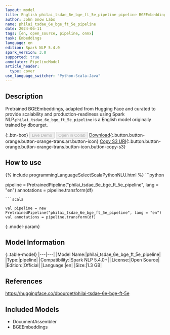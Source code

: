 ```yaml
---
layout: model
title: English philai_tsdae_6e_bge_ft_5e_pipeline pipeline BGEEmbeddings from dbourget
author: John Snow Labs
name: philai_tsdae_6e_bge_ft_5e_pipeline
date: 2024-06-11
tags: [en, open_source, pipeline, onnx]
task: Embeddings
language: en
edition: Spark NLP 5.4.0
spark_version: 3.0
supported: true
annotator: PipelineModel
article_header:
  type: cover
use_language_switcher: "Python-Scala-Java"
---
```


## Description

Pretrained BGEEmbeddings, adapted from Hugging Face and curated to provide scalability and production-readiness using Spark NLP.`philai_tsdae_6e_bge_ft_5e_pipeline` is a English model originally trained by dbourget.

{:.btn-box}
<button class="button button-orange" disabled>Live Demo</button>
<button class="button button-orange" disabled>Open in Colab</button>
[Download](https://s3.amazonaws.com/auxdata.johnsnowlabs.com/public/models/philai_tsdae_6e_bge_ft_5e_pipeline_en_5.4.0_3.0_1718071347273.zip){:.button.button-orange.button-orange-trans.arr.button-icon}
[Copy S3 URI](s3://auxdata.johnsnowlabs.com/public/models/philai_tsdae_6e_bge_ft_5e_pipeline_en_5.4.0_3.0_1718071347273.zip){:.button.button-orange.button-orange-trans.button-icon.button-copy-s3}

## How to use



<div class="tabs-box" markdown="1">
{% include programmingLanguageSelectScalaPythonNLU.html %}
```python

pipeline = PretrainedPipeline("philai_tsdae_6e_bge_ft_5e_pipeline", lang = "en")
annotations =  pipeline.transform(df)   

```
```scala

val pipeline = new PretrainedPipeline("philai_tsdae_6e_bge_ft_5e_pipeline", lang = "en")
val annotations = pipeline.transform(df)

```
</div>

{:.model-param}
## Model Information

{:.table-model}
|---|---|
|Model Name:|philai_tsdae_6e_bge_ft_5e_pipeline|
|Type:|pipeline|
|Compatibility:|Spark NLP 5.4.0+|
|License:|Open Source|
|Edition:|Official|
|Language:|en|
|Size:|1.3 GB|

## References

https://huggingface.co/dbourget/philai-tsdae-6e-bge-ft-5e

## Included Models

- DocumentAssembler
- BGEEmbeddings